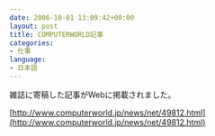 ```yaml
---
date: 2006-10-01 13:09:42+00:00
layout: post
title: COMPUTERWORLD記事
categories:
- 仕事
language:
- 日本語
---
```


雑誌に寄稿した記事がWebに掲載されました。

[http://www.computerworld.jp/news/net/49812.html](http://www.computerworld.jp/news/net/49812.html)
